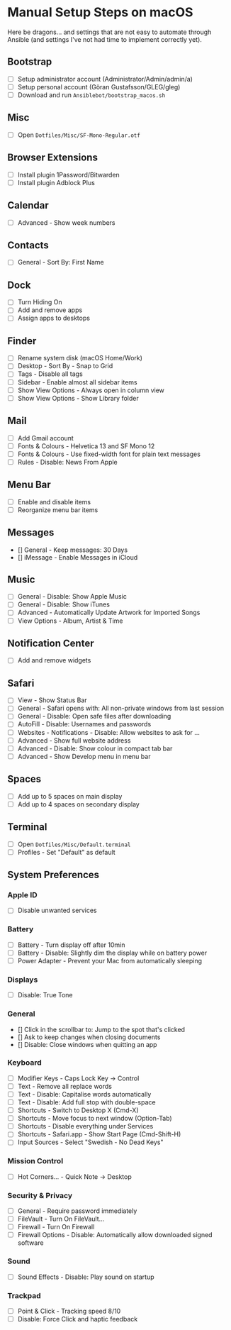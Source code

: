 # Manual Setup Steps on macOS

Here be dragons... and settings that are not easy to automate through Ansible
(and settings I've not had time to implement correctly yet).

## Bootstrap
- [ ] Setup administrator account (Administrator/Admin/admin/a)
- [ ] Setup personal account (Göran Gustafsson/GLEG/gleg)
- [ ] Download and run `Ansiblebot/bootstrap_macos.sh`

## Misc
- [ ] Open `Dotfiles/Misc/SF-Mono-Regular.otf`

## Browser Extensions
- [ ] Install plugin 1Password/Bitwarden
- [ ] Install plugin Adblock Plus

## Calendar
- [ ] Advanced - Show week numbers

## Contacts
- [ ] General - Sort By: First Name

## Dock
- [ ] Turn Hiding On
- [ ] Add and remove apps
- [ ] Assign apps to desktops

## Finder
- [ ] Rename system disk (macOS Home/Work)
- [ ] Desktop - Sort By - Snap to Grid
- [ ] Tags - Disable all tags
- [ ] Sidebar - Enable almost all sidebar items
- [ ] Show View Options - Always open in column view
- [ ] Show View Options - Show Library folder

## Mail
- [ ] Add Gmail account
- [ ] Fonts & Colours - Helvetica 13 and SF Mono 12
- [ ] Fonts & Colours - Use fixed-width font for plain text messages
- [ ] Rules -  Disable: News From Apple

## Menu Bar
- [ ] Enable and disable items
- [ ] Reorganize menu bar items

## Messages
- [] General - Keep messages: 30 Days
- [] iMessage - Enable Messages in iCloud

## Music
- [ ] General - Disable: Show Apple Music
- [ ] General - Disable: Show iTunes
- [ ] Advanced - Automatically Update Artwork for Imported Songs
- [ ] View Options - Album, Artist & Time

## Notification Center
- [ ] Add and remove widgets

## Safari
- [ ] View - Show Status Bar
- [ ] General - Safari opens with: All non-private windows from last session
- [ ] General - Disable: Open safe files after downloading
- [ ] AutoFill - Disable: Usernames and passwords
- [ ] Websites - Notifications - Disable: Allow websites to ask for ...
- [ ] Advanced - Show full website address
- [ ] Advanced - Disable: Show colour in compact tab bar
- [ ] Advanced - Show Develop menu in menu bar

## Spaces
- [ ] Add up to 5 spaces on main display
- [ ] Add up to 4 spaces on secondary display

## Terminal
- [ ] Open `Dotfiles/Misc/Default.terminal`
- [ ] Profiles - Set "Default" as default

## System Preferences

### Apple ID
- [ ] Disable unwanted services

### Battery
- [ ] Battery - Turn display off after 10min
- [ ] Battery - Disable: Slightly dim the display while on battery power
- [ ] Power Adapter - Prevent your Mac from automatically sleeping

### Displays
- [ ] Disable: True Tone

### General
- [] Click in the scrollbar to: Jump to the spot that's clicked
- [] Ask to keep changes when closing documents
- [] Disable: Close windows when quitting an app

### Keyboard
- [ ] Modifier Keys - Caps Lock Key -> Control
- [ ] Text - Remove all replace words
- [ ] Text - Disable: Capitalise words automatically
- [ ] Text - Disable: Add full stop with double-space
- [ ] Shortcuts - Switch to Desktop X (Cmd-X)
- [ ] Shortcuts - Move focus to next window (Option-Tab)
- [ ] Shortcuts - Disable everything under Services
- [ ] Shortcuts - Safari.app - Show Start Page (Cmd-Shift-H)
- [ ] Input Sources - Select "Swedish - No Dead Keys"

### Mission Control
- [ ] Hot Corners... - Quick Note -> Desktop

### Security & Privacy
- [ ] General - Require password immediately
- [ ] FileVault - Turn On FileVault...
- [ ] Firewall - Turn On Firewall
- [ ] Firewall Options - Disable: Automatically allow downloaded signed software

### Sound
- [ ] Sound Effects - Disable: Play sound on startup

### Trackpad
- [ ] Point & Click - Tracking speed 8/10
- [ ] Disable: Force Click and haptic feedback
